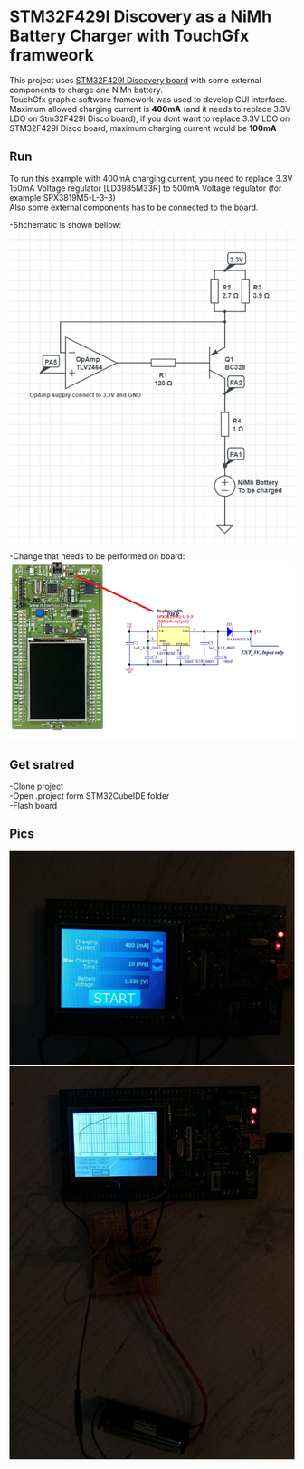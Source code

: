# STM32F429I Discovery as a NiMh Battery Charger with TouchGfx framweork

This project uses [STM32F429I Discovery board](http://www.st.com/en/evaluation-tools/32f429idiscovery.html) with some external components to charge *one* NiMh battery. \
TouchGfx graphic software framework was used to develop GUI interface. \
Maximum allowed charging current is **400mA** (and it needs to replace 3.3V LDO on Stm32F429I Disco board), if you dont want to replace 3.3V LDO on STM32F429I Disco board, maximum charging current would be **100mA** 

Run
----
To run this example with 400mA charging current, you need to replace 3.3V 150mA Voltage regulator [LD3985M33R] to 500mA Voltage regulator (for example SPX3819M5-L-3-3) \
Also some external components has to be connected to the board. 

-Shchematic is shown bellow:  \
![alt text](https://github.com/xamrex/Stm32Disco-BattCharger/blob/master/doc/schematic.png)

-Change that needs to be performed on board:  \
![alt text](https://github.com/xamrex/Stm32Disco-BattCharger/blob/master/doc/changes.png)

Get sratred
-------
-Clone project \
-Open .project form STM32CubeIDE folder \
-Flash board


Pics
----
![alt text](https://github.com/xamrex/Stm32Disco-BattCharger/blob/master/doc/mainscreen.jpg)
![alt text](https://github.com/xamrex/Stm32Disco-BattCharger/blob/master/doc/charging.jpg)
